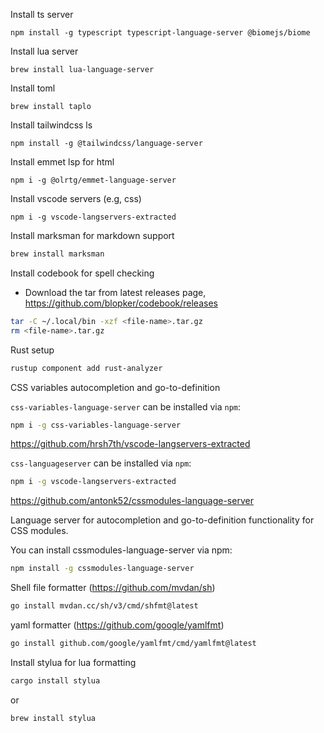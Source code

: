 Install ts server
```
npm install -g typescript typescript-language-server @biomejs/biome
```

Install lua server

```
brew install lua-language-server
```

Install toml

```
brew install taplo
```

Install tailwindcss ls
```
npm install -g @tailwindcss/language-server
```

Install emmet lsp for html
```
npm i -g @olrtg/emmet-language-server
```

Install vscode servers (e.g, css)
```
npm i -g vscode-langservers-extracted
```
Install marksman for markdown support
```sh
brew install marksman
```

Install codebook for spell checking

- Download the tar from latest releases page, https://github.com/blopker/codebook/releases
```sh
tar -C ~/.local/bin -xzf <file-name>.tar.gz
rm <file-name>.tar.gz
```

Rust setup
```sh
rustup component add rust-analyzer
```

CSS variables autocompletion and go-to-definition

`css-variables-language-server` can be installed via `npm`:

```sh
npm i -g css-variables-language-server
```
https://github.com/hrsh7th/vscode-langservers-extracted

`css-languageserver` can be installed via `npm`:

```sh
npm i -g vscode-langservers-extracted
```

https://github.com/antonk52/cssmodules-language-server

Language server for autocompletion and go-to-definition functionality for CSS modules.

You can install cssmodules-language-server via npm:
```sh
npm install -g cssmodules-language-server
```

Shell file formatter (https://github.com/mvdan/sh)

```sh
go install mvdan.cc/sh/v3/cmd/shfmt@latest
```

yaml formatter (https://github.com/google/yamlfmt)
```sh
go install github.com/google/yamlfmt/cmd/yamlfmt@latest
```

Install stylua for lua formatting
```sh
cargo install stylua
```
or 
```sh
brew install stylua
```

